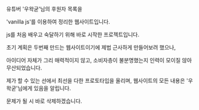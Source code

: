 유튜버 '우왁굳'님의 후원자 목록을 

'vanilla js'를 이용하여 정리한 웹사이트입니다.

js를 처음 배우고 숙달하기 위해 바로 시작한 프로젝트입니다.

초기 계획은 두번째 만드는 웹사이트이기에 제법 근사하게 만들어보려 했으나,

아이디어 자체가 그리 매력적이지 않고, 소비자층이 불분명했는지 인력이 모이질 않아 무산되었습니다.

제가 할 수 있는 선에서 최선을 다한 프로토타입을 올리며, 웹사이트의 모든 내용은 '우왁굳'님에게 있음을 알립니다.

문제가 될 시 바로 삭제하겠습니다.
